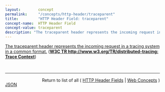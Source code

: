 ```yaml
---
layout:        concept
permalink:     "/concepts/http-header/traceparent"
title:         "HTTP Header Field: traceparent"
concept-name:  HTTP Header Field
concept-value: traceparent
description: "The traceparent header represents the incoming request in a tracing system in a common format."
---
```


[The traceparent header represents the incoming request in a tracing system in a common format.](http://www.w3.org/TR/distributed-tracing/#traceparent-field "Read documentation for HTTP Header Field &#34;traceparent&#34;") (**[W3C TR http://www.w3.org/TR/distributed-tracing: Trace Context](/specs/W3C/TR/distributed-tracing "Distributed tracing is a set of tools and practices to monitor the health and reliability of a distributed application. A distributed application is an application that consists of multiple components that are deployed and operated separately. It is also known as micro-service. The main concept behind distributed tracing is event correlation. Event correlation is a way to correlate events from one component to the events from another. It allows to find the cause-and-effect relationship between these events. For instance – find which user action in a browser caused a failure in the business logic layer. To correlate events between components, these components need to exchange and store a piece of information called context. Typically context consists of an originating event identifier, an originating component identity and other event properties. Context has two parts. The first part is a trace context. Trace context consists of properties crucial for event correlation. The second part is correlation context. Correlation context carries user-defined properties. These properties may be helpful for correlation scenarios. But they are not required and components may choose to not carry or store them. Unifying the format of distributed tracing context as well as aligning on semantic meaning of the values is the main objective of this working group. The goal is to share this with the community so that various tracing and diagnostics products can operate together.")**)

<br/>
<hr/>

<p style="float : left"><a href="./traceparent.json" title="JSON representing this particular Web Concept value">JSON</a></p>
<p style="text-align: right">Return to list of all ( <a href="../http-header/">HTTP Header Fields</a> | <a href="../">Web Concepts</a> )</p>
